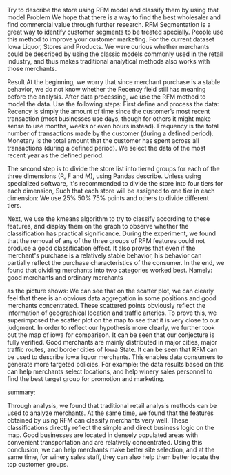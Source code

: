 Try to describe the store using RFM model and classify them by using that model
Problem
We hope that there is a way to find the best wholesaler and find commercial value through further research.
RFM Segmentation is a great way to identify customer segments to be treated specially. People use this method to improve your customer marketing.
For the current dataset Iowa Liquor, Stores and Products. We were curious whether merchants could be described by using the classic models commonly used in the retail industry, and thus makes traditional analytical methods also works with those merchants.

Result
At the beginning, we worry that since merchant purchase is a stable behavior, we do not know whether the Recency field still has meaning before the analysis. After data processing, we use the RFM method to model the data.
Use the following steps:
First define and process the data:
Recency is simply the amount of time since the customer’s most recent transaction (most businesses use days, though for others it might make sense to use months, weeks or even hours instead).
Frequency is the total number of transactions made by the customer (during a defined period).
Monetary is the total amount that the customer has spent across all transactions (during a defined period).
We select the data of the most recent year as the defined period.

The second step is to divide the store list into tiered groups for each of the three dimensions (R, F and M), using Pandas describe. Unless using specialized software, it's recommended to divide the store into four tiers for each dimension, Such that each store will be assigned to one tier in each dimension:
We use 25% 50% 75% points and others to divide different tiers.

Next, we use the kmeans algorithm to try to classify according to these features, and display them on the graph to observe whether the classification has practical significance.
During the experiment, we found that the removal of any of the three groups of RFM features could not produce a good classification effect. It also proves that even if the merchant's purchase is a relatively stable behavior, his behavior can partially reflect the purchase characteristics of the consumer.
In the end, we found that dividing merchants into two categories worked best. Namely: good merchants and ordinary merchants

as the picture shows:
We can see that on the scatter plot, we can clearly feel that there is an obvious data aggregation in some positions and good merchants concentrated. These scattered points obviously reflect the information of geographical location and traffic arteries.
To prove this, we superimposed the scatter plot on the map to see that it is very close to our judgment. In order to reflect our hypothesis more clearly, we further took out the map of iowa for comparison. It can be seen that our conjecture is fully verified. Good merchants are mainly distributed in major cities, major traffic routes, and border cities of Iowa State. It can be seen that RFM can be used to describe iowa liquor merchants. This enables data consumers to generate more targeted policies. For example: the data results based on this can help merchants select locations, and help winery sales personnel to find the best target group for promotion and marketing.

summary:

Through analysis, we found that traditional retail analysis methods can be used to analyze merchants.
At the same time, we found that the features obtained by using RFM can classify merchants very well.
These classifications directly reflect the simple and direct business logic on the map. Good businesses are located in densely populated areas with convenient transportation and are relatively concentrated.
Using this conclusion, we can help merchants make better site selection, and at the same time, for winery sales staff, they can also help them better locate the top customer groups.
 

